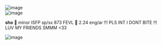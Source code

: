 ![image](https://github.com/user-attachments/assets/262f1c4d-4ce8-49f9-bedd-0b3c1e264212)       
![image](https://github.com/user-attachments/assets/b0415e56-2282-4d98-93aa-b17e1e447751)

**sho** 🍓 minor ISFP sp/sx 873 FEVL 🍓 2.24   eng/ar   !!!
PLS INT I DONT BITE !!! LUV MY FRIENDS SMMM <33

![image](https://github.com/user-attachments/assets/262f1c4d-4ce8-49f9-bedd-0b3c1e264212)


